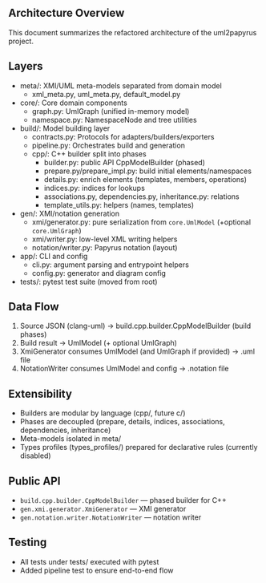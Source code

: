## Architecture Overview

This document summarizes the refactored architecture of the uml2papyrus project.

## Layers
- meta/: XMI/UML meta-models separated from domain model
  - xml_meta.py, uml_meta.py, default_model.py
- core/: Core domain components
  - graph.py: UmlGraph (unified in-memory model)
  - namespace.py: NamespaceNode and tree utilities
- build/: Model building layer
  - contracts.py: Protocols for adapters/builders/exporters
  - pipeline.py: Orchestrates build and generation
  - cpp/: C++ builder split into phases
    - builder.py: public API CppModelBuilder (phased)
    - prepare.py/prepare_impl.py: build initial elements/namespaces
    - details.py: enrich elements (templates, members, operations)
    - indices.py: indices for lookups
    - associations.py, dependencies.py, inheritance.py: relations
    - template_utils.py: helpers (names, templates)
- gen/: XMI/notation generation
  - xmi/generator.py: pure serialization from `core.UmlModel` (+optional `core.UmlGraph`)
  - xmi/writer.py: low-level XML writing helpers
  - notation/writer.py: Papyrus notation (layout)
- app/: CLI and config
  - cli.py: argument parsing and entrypoint helpers
  - config.py: generator and diagram config
- tests/: pytest test suite (moved from root)

## Data Flow
1) Source JSON (clang-uml) -> build.cpp.builder.CppModelBuilder (build phases)
2) Build result -> UmlModel (+ optional UmlGraph)
3) XmiGenerator consumes UmlModel (and UmlGraph if provided) -> .uml file
4) NotationWriter consumes UmlModel and config -> .notation file

## Extensibility
- Builders are modular by language (cpp/, future c/)
- Phases are decoupled (prepare, details, indices, associations, dependencies, inheritance)
- Meta-models isolated in meta/
- Types profiles (types_profiles/) prepared for declarative rules (currently disabled)

## Public API
- `build.cpp.builder.CppModelBuilder` — phased builder for C++
- `gen.xmi.generator.XmiGenerator` — XMI generator
- `gen.notation.writer.NotationWriter` — notation writer

## Testing
- All tests under tests/ executed with pytest
- Added pipeline test to ensure end-to-end flow


